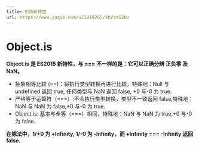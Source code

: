 ```yaml
---
title: ES6新特性
url: https://www.yuque.com/u21419265/kb/st128v
---
```


<a name="vLVmo"></a>

# Object.is

**Object.is 是 ES2015 新特性，与 === 不一样的是：它可以正确分辨 正负零 及 NaN。**

- 抽象相等比较 (==)：将执行类型转换再进行比较，特殊地：Null 与 undefined 返回 true, 任何类型与 NaN 返回 false, +0 与-0 为 true.
- 严格等于运算符（===）:不会执行类型转换，类型不一致返回 false,特殊地：NaN 与 NaN 为 false,+0 与-0 为 true.
- Object.is: 基本与全等（===）相同，特殊地：NaN 与 NaN 为 true,+0 与-0 为 false.

**在除法中，1/+0 为 +Infinity, 1/-0 为 -Infinity，而 +Infinity === -Infinity 返回 false.**

